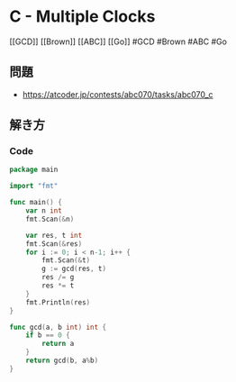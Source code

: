 # C - Multiple Clocks
[[GCD]] [[Brown]] [[ABC]] [[Go]]
#GCD #Brown #ABC #Go 

## 問題
- https://atcoder.jp/contests/abc070/tasks/abc070_c

## 解き方
### Code
```go
package main

import "fmt"

func main() {
	var n int
	fmt.Scan(&n)

	var res, t int
	fmt.Scan(&res)
	for i := 0; i < n-1; i++ {
		fmt.Scan(&t)
		g := gcd(res, t)
		res /= g
		res *= t
	}
	fmt.Println(res)
}

func gcd(a, b int) int {
	if b == 0 {
		return a
	}
	return gcd(b, a%b)
}
```